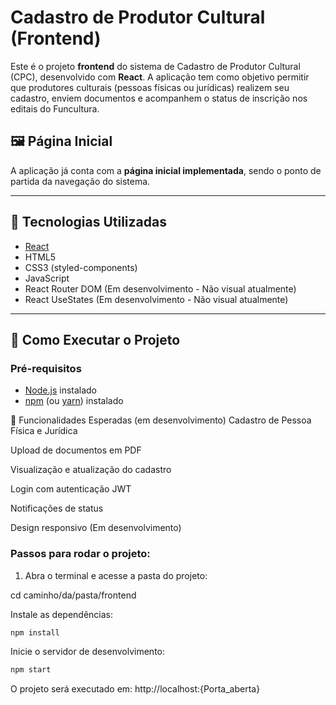 # Cadastro de Produtor Cultural (Frontend)

Este é o projeto **frontend** do sistema de Cadastro de Produtor Cultural (CPC), desenvolvido com **React**. A aplicação tem como objetivo permitir que produtores culturais (pessoas físicas ou jurídicas) realizem seu cadastro, enviem documentos e acompanhem o status de inscrição nos editais do Funcultura.

## 🖼️ Página Inicial
A aplicação já conta com a **página inicial implementada**, sendo o ponto de partida da navegação do sistema.

---

## 🚀 Tecnologias Utilizadas

- [React](https://reactjs.org/)
- HTML5
- CSS3 (styled-components)
- JavaScript
- React Router DOM (Em desenvolvimento - Não visual atualmente)
- React UseStates (Em desenvolvimento - Não visual atualmente)

---

## 🧪 Como Executar o Projeto

### Pré-requisitos

- [Node.js](https://nodejs.org/) instalado
- [npm](https://www.npmjs.com/) (ou [yarn](https://yarnpkg.com/)) instalado

📌 Funcionalidades Esperadas (em desenvolvimento)
Cadastro de Pessoa Física e Jurídica

Upload de documentos em PDF

Visualização e atualização do cadastro

Login com autenticação JWT

Notificações de status

Design responsivo (Em desenvolvimento)

### Passos para rodar o projeto:

1. Abra o terminal e acesse a pasta do projeto:


cd caminho/da/pasta/frontend

Instale as dependências:


```bash
npm install
```
Inicie o servidor de desenvolvimento:

```bash
npm start
```


O projeto será executado em: http://localhost:{Porta_aberta}
